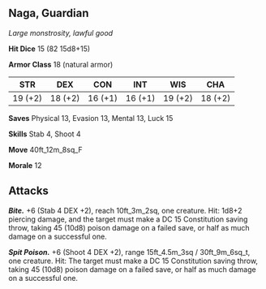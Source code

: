 ## Naga, Guardian

*Large monstrosity, lawful good*

**Hit Dice** 15 (82 15d8+15)

**Armor Class** 18 (natural armor)

| STR     | DEX     | CON     | INT     | WIS     | CHA     |
|---------|---------|---------|---------|---------|---------|
| 19 (+2) | 18 (+2) | 16 (+1) | 16 (+1) | 19 (+2) | 18 (+2) |

**Saves** Physical 13, Evasion 13, Mental 13, Luck 15

**Skills** Stab 4, Shoot 4

**Move** 40ft\_12m\_8sq\_F

**Morale** 12

## Attacks

***Bite.*** +6 (Stab 4 DEX +2), reach 10ft\_3m\_2sq, one creature. Hit: 1d8+2 piercing damage, and the target must make a DC 15 Constitution saving throw, taking 45 (10d8) poison damage on a failed save, or half as much damage on a successful one.

***Spit Poison.*** +6 (Shoot 4 DEX +2), range 15ft\_4.5m\_3sq / 30ft\_9m\_6sq\_t, one creature. Hit: The target must make a DC 15 Constitution saving throw, taking 45 (10d8) poison damage on a failed save, or half as much damage on a successful one.

